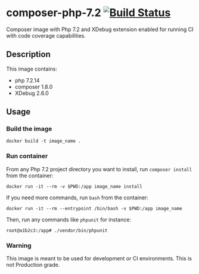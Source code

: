 # composer-php-7.2 [![Build Status](https://travis-ci.org/PathMotion/composer-php-7.2.svg?branch=master)](https://travis-ci.org/PathMotion/composer-php-7.2)
Composer image with Php 7.2 and XDebug extension enabled for running CI with code coverage capabilities.

## Description
This image contains:
 - php 7.2.14
 - composer 1.8.0
 - XDebug 2.6.0

## Usage
### Build the image
```
docker build -t image_name .
```

### Run container
From any Php 7.2 project directory you want to install, run `composer install` from the container:
```
docker run -it --rm -v $PWD:/app image_name install
```

If you need more commands, run `bash` from the container:
```
docker run -it --rm --entrypoint /bin/bash -v $PWD:/app image_name
```
Then, run any commands like `phpunit` for instance:
```
root@a1b2c3:/app# ./vendor/bin/phpunit
```
### Warning
This image is meant to be used for development or CI environments. This is not Production grade.
